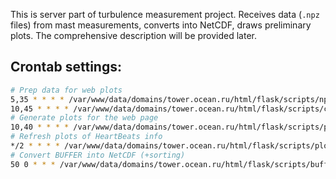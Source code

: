 This is server part of turbulence measurement project. Receives data (`.npz` files) from mast measurements, converts into NetCDF, draws preliminary plots.  The comprehensive description will be provided later.

## Crontab settings:
```bash
# Prep data for web plots
5,35 * * * * /var/www/data/domains/tower.ocean.ru/html/flask/scripts/npz2buffer.sh > /var/www/data/domains/tower.ocean.ru/html/flask/scripts/npz2buffer.log 2>&1
10,45 * * * * /var/www/data/domains/tower.ocean.ru/html/flask/scripts/check_state.sh > /var/www/data/domains/tower.ocean.ru/html/flask/scripts/check_state.log 2>&1 # Telegram notifications
# Generate plots for the web page
10,40 * * * * /var/www/data/domains/tower.ocean.ru/html/flask/scripts/plot_rtdata.sh > /var/www/data/domains/tower.ocean.ru/html/flask/scripts/plot_rtdata.log 2>&1
# Refresh plots of HeartBeats info
*/2 * * * * /var/www/data/domains/tower.ocean.ru/html/flask/scripts/plot_hb.sh > /var/www/data/domains/tower.ocean.ru/html/flask/scripts/plot_hb.log 2>&1
# Convert BUFFER into NetCDF (+sorting) 
50 0 * * * /var/www/data/domains/tower.ocean.ru/html/flask/scripts/buffer2nc.sh > /var/www/data/domains/tower.ocean.ru/html/flask/scripts/buffer2nc.log 2>&1
```
